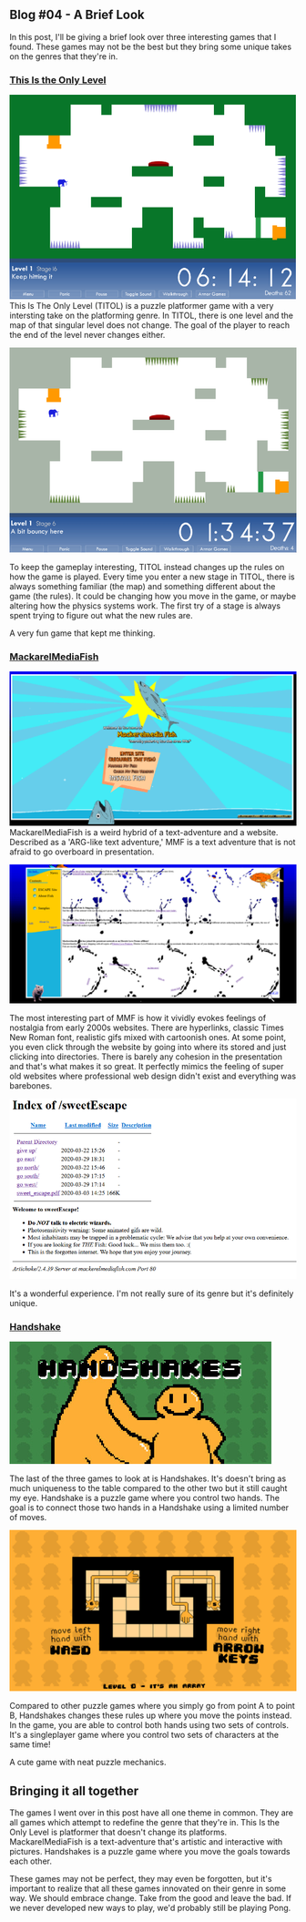 ## Blog #04 - A Brief Look
In this post, I'll be giving a brief look over three interesting games that I found. These games may not be the best but they bring some unique takes on the genres that they're in.

### [This Is the Only Level](https://armorgames.com/play/4309/this-is-the-only-level)
![Alt text](image-2.png)
This Is The Only Level (TITOL) is a puzzle platformer game with a very intersting take on the platforming genre. In TITOL, there is one level and the map of that singular level does not change. The goal of the player to reach the end of the level never changes either.

![Alt text](firefox_f95ERoknAG.gif)

To keep the gameplay interesting, TITOL instead changes up the rules on how the game is played. Every time you enter a new stage in TITOL, there is always something familiar (the map) and something different about the game (the rules). It could be changing how you move in the game, or maybe altering how the physics systems work. The first try of a stage is always spent trying to figure out what the new rules are.

A very fun game that kept me thinking.

### [MackarelMediaFish](https://alienmelon.itch.io/mackerelmedia-fish)
![Alt text](image-1.png)
MackarelMediaFish is a weird hybrid of a text-adventure and a website. Described as a 'ARG-like text adventure,' MMF is a text adventure that is not afraid to go overboard in presentation.

![Alt text](firefox_1kMAokJb5P.gif)

The most interesting part of MMF is how it vividly evokes feelings of nostalgia from early 2000s websites. There are hyperlinks, classic Times New Roman font, realistic gifs mixed with cartoonish ones. At some point, you even click through the website by going into where its stored and just clicking into directories. There is barely any cohesion in the presentation and that's what makes it so great. It perfectly mimics the feeling of super old websites where professional web design didn't exist and everything was barebones.

![Alt text](image.png)

It's a wonderful experience. I'm not really sure of its genre but it's definitely unique.

### [Handshake](https://petpumpkin.itch.io/handshakes)
![Alt text](header.jpg)

The last of the three games to look at is Handshakes. It's doesn't bring as much uniqueness to the table compared to the other two but it still caught my eye. Handshake is a puzzle game where you control two hands. The goal is to connect those two hands in a Handshake using a limited number of moves. 

![Alt text](CZoNCo.png)

Compared to other puzzle games where you simply go from point A to point B, Handshakes changes these rules up where you move the points instead. In the game, you are able to control both hands using two sets of controls. It's a singleplayer game where you control two sets of characters at the same time!

A cute game with neat puzzle mechanics.

## Bringing it all together
The games I went over in this post have all one theme in common. They are all games which attempt to redefine the genre that they're in. This Is the Only Level is platformer that doesn't change its platforms. MackarelMediaFish is a text-adventure that's artistic and interactive with pictures. Handshakes is a puzzle game where you move the goals towards each other. 

These games may not be perfect, they may even be forgotten, but it's important to realize that all these games innovated on their genre in some way. We should embrace change. Take from the good and leave the bad. If we never developed new ways to play, we'd probably still be playing Pong.